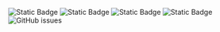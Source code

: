 ![Static Badge](https://img.shields.io/badge/blacklists-60-000000) ![Static Badge](https://img.shields.io/badge/blacklisted-2492281-cc0000) ![Static Badge](https://img.shields.io/badge/whitelisted-2244-00CC00) ![Static Badge](https://img.shields.io/badge/streaming_blacklist-28107-000000) ![GitHub issues](https://img.shields.io/github/issues/fabriziosalmi/blacklists)
